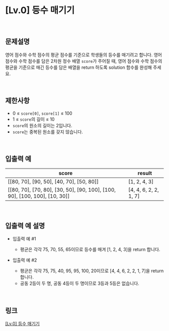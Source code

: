 # [Lv.0] 등수 매기기

<br>

## 문제설명
영어 점수와 수학 점수의 평균 점수를 기준으로 학생들의 등수를 매기려고 합니다. 영어 점수와 수학 점수를 담은 2차원 정수 배열 `score`가 주어질 때, 영어 점수와 수학 점수의 평균을 기준으로 매긴 등수를 담은 배열을 return 하도록 solution 함수를 완성해 주세요.

<br>

## 제한사항
- 0 ≤ `score[0]`, `score[1]` ≤ 100
- 1 ≤ `score`의 길이 ≤ 10
- `score`의 원소의 길이는 2입니다.
- `score`는 중복된 원소를 갖지 않습니다.

<br>

## 입출력 예
| score | result |
|---|---|
| [[80, 70], [90, 50], [40, 70], [50, 80]] | [1, 2, 4, 3] |
| [[80, 70], [70, 80], [30, 50], [90, 100], [100, 90], [100, 100], [10, 30]] | [4, 4, 6, 2, 2, 1, 7] |

<br>

## 입출력 예 설명
- 입출력 예 #1
    - 평균은 각각 75, 70, 55, 65이므로 등수를 매겨 [1, 2, 4, 3]을 return 합니다.

- 입출력 예 #2
    - 평균은 각각 75, 75, 40, 95, 95, 100, 20이므로 [4, 4, 6, 2, 2, 1, 7]을 return 합니다.
    - 공동 2등이 두 명, 공동 4등이 두 명이므로 3등과 5등은 없습니다.

<br>

## 링크
[[Lv.0] 등수 매기기](https://school.programmers.co.kr/learn/courses/30/lessons/120882)

